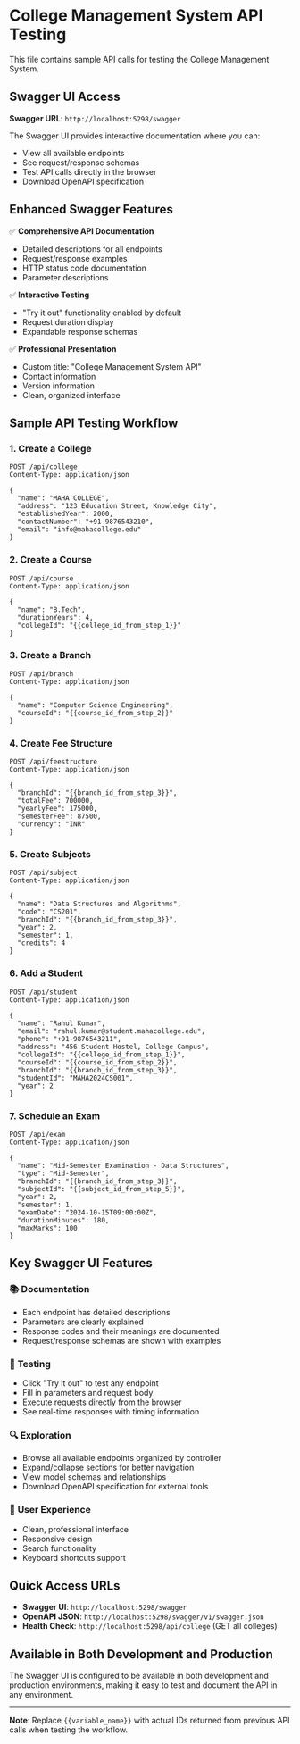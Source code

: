 # College Management System API Testing

This file contains sample API calls for testing the College Management System.

## Swagger UI Access

**Swagger URL**: `http://localhost:5298/swagger`

The Swagger UI provides interactive documentation where you can:
- View all available endpoints
- See request/response schemas
- Test API calls directly in the browser
- Download OpenAPI specification

## Enhanced Swagger Features

✅ **Comprehensive API Documentation**
- Detailed descriptions for all endpoints
- Request/response examples
- HTTP status code documentation
- Parameter descriptions

✅ **Interactive Testing**
- "Try it out" functionality enabled by default
- Request duration display
- Expandable response schemas

✅ **Professional Presentation**
- Custom title: "College Management System API"
- Contact information
- Version information
- Clean, organized interface

## Sample API Testing Workflow

### 1. Create a College
```http
POST /api/college
Content-Type: application/json

{
  "name": "MAHA COLLEGE",
  "address": "123 Education Street, Knowledge City",
  "establishedYear": 2000,
  "contactNumber": "+91-9876543210",
  "email": "info@mahacollege.edu"
}
```

### 2. Create a Course
```http
POST /api/course
Content-Type: application/json

{
  "name": "B.Tech",
  "durationYears": 4,
  "collegeId": "{{college_id_from_step_1}}"
}
```

### 3. Create a Branch
```http
POST /api/branch
Content-Type: application/json

{
  "name": "Computer Science Engineering",
  "courseId": "{{course_id_from_step_2}}"
}
```

### 4. Create Fee Structure
```http
POST /api/feestructure
Content-Type: application/json

{
  "branchId": "{{branch_id_from_step_3}}",
  "totalFee": 700000,
  "yearlyFee": 175000,
  "semesterFee": 87500,
  "currency": "INR"
}
```

### 5. Create Subjects
```http
POST /api/subject
Content-Type: application/json

{
  "name": "Data Structures and Algorithms",
  "code": "CS201",
  "branchId": "{{branch_id_from_step_3}}",
  "year": 2,
  "semester": 1,
  "credits": 4
}
```

### 6. Add a Student
```http
POST /api/student
Content-Type: application/json

{
  "name": "Rahul Kumar",
  "email": "rahul.kumar@student.mahacollege.edu",
  "phone": "+91-9876543211",
  "address": "456 Student Hostel, College Campus",
  "collegeId": "{{college_id_from_step_1}}",
  "courseId": "{{course_id_from_step_2}}",
  "branchId": "{{branch_id_from_step_3}}",
  "studentId": "MAHA2024CS001",
  "year": 2
}
```

### 7. Schedule an Exam
```http
POST /api/exam
Content-Type: application/json

{
  "name": "Mid-Semester Examination - Data Structures",
  "type": "Mid-Semester",
  "branchId": "{{branch_id_from_step_3}}",
  "subjectId": "{{subject_id_from_step_5}}",
  "year": 2,
  "semester": 1,
  "examDate": "2024-10-15T09:00:00Z",
  "durationMinutes": 180,
  "maxMarks": 100
}
```

## Key Swagger UI Features

### 📚 **Documentation**
- Each endpoint has detailed descriptions
- Parameters are clearly explained
- Response codes and their meanings are documented
- Request/response schemas are shown with examples

### 🧪 **Testing**
- Click "Try it out" to test any endpoint
- Fill in parameters and request body
- Execute requests directly from the browser
- See real-time responses with timing information

### 🔍 **Exploration**
- Browse all available endpoints organized by controller
- Expand/collapse sections for better navigation
- View model schemas and relationships
- Download OpenAPI specification for external tools

### 🎨 **User Experience**
- Clean, professional interface
- Responsive design
- Search functionality
- Keyboard shortcuts support

## Quick Access URLs

- **Swagger UI**: `http://localhost:5298/swagger`
- **OpenAPI JSON**: `http://localhost:5298/swagger/v1/swagger.json`
- **Health Check**: `http://localhost:5298/api/college` (GET all colleges)

## Available in Both Development and Production

The Swagger UI is configured to be available in both development and production environments, making it easy to test and document the API in any environment.

---

**Note**: Replace `{{variable_name}}` with actual IDs returned from previous API calls when testing the workflow.